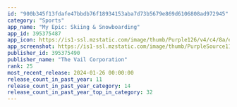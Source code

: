 ```yaml
---
id: "900b345f13fdafe47bbdb76f18934153aba7d73b5679e869d6106808ad972945"
category: "Sports"
app_name: "My Epic: Skiing & Snowboarding"
app_id: 395375487
app_icon: https://is1-ssl.mzstatic.com/image/thumb/Purple126/v4/c4/8a/e8/c48ae802-6dee-58a8-5c93-c4f53a557f64/AppIcon-1x_U007emarketing-0-10-0-85-220.png/1024x1024bb.png
app_screenshot: https://is1-ssl.mzstatic.com/image/thumb/PurpleSource116/v4/41/a4/18/41a418ae-82cb-f196-5776-46f36a019bc6/ce071526-d25b-4aa6-85b2-4e921d84cb43_Epic_AppStore_Screenshot_1290x2796_01.png/1284x2778bb.png
publisher_id: 395375490
publisher_name: "The Vail Corporation"
rank: 25
most_recent_release: 2024-01-26 00:00:00
release_count_in_past_year: 11
release_count_in_past_year_category: 14
release_count_in_past_year_top_in_category: 32
---
```

